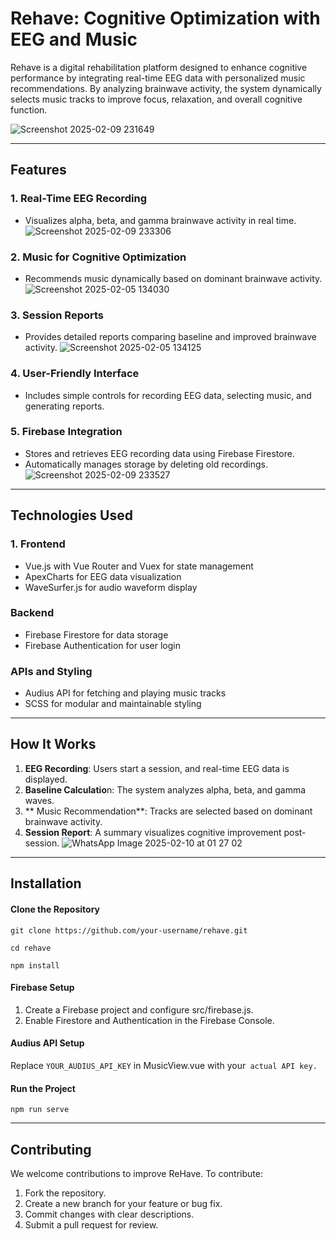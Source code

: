 # **Rehave: Cognitive Optimization with EEG and Music**

Rehave is a digital rehabilitation platform designed to enhance cognitive performance by integrating real-time EEG data with personalized music recommendations. By analyzing brainwave activity, the system dynamically selects music tracks to improve focus, relaxation, and overall cognitive function.


![Screenshot 2025-02-09 231649](https://github.com/user-attachments/assets/ce3b5fe0-6772-4eb6-8d80-794116983e67)

------------

## **Features**
### 1. Real-Time EEG Recording
  - Visualizes alpha, beta, and gamma brainwave activity in real time.
    ![Screenshot 2025-02-09 233306](https://github.com/user-attachments/assets/eb87566b-7987-44a8-ad23-35914fdce9f3)


### 2. Music for Cognitive Optimization
  - Recommends music dynamically based on dominant brainwave activity.
    ![Screenshot 2025-02-05 134030](https://github.com/user-attachments/assets/c01f24a8-6d28-4954-828a-2158474c4056)

### 3. Session Reports
  - Provides detailed reports comparing baseline and improved brainwave activity.
    ![Screenshot 2025-02-05 134125](https://github.com/user-attachments/assets/0771055d-b3db-4185-98eb-83ea04b9f2fc)


### 4. User-Friendly Interface
 - Includes simple controls for recording EEG data, selecting music, and generating reports.

### 5. Firebase Integration
 - Stores and retrieves EEG recording data using Firebase Firestore.
 - Automatically manages storage by deleting old recordings.
    ![Screenshot 2025-02-09 233527](https://github.com/user-attachments/assets/a5e24aec-ecf2-4bfc-8410-82986661b212)


------------
## Technologies Used
### 1. Frontend
- Vue.js with Vue Router and Vuex for state management
- ApexCharts for EEG data visualization
- WaveSurfer.js for audio waveform display
### Backend
- Firebase Firestore for data storage
- Firebase Authentication for user login
### APIs and Styling
- Audius API for fetching and playing music tracks
- SCSS for modular and maintainable styling


------------

## How It Works
1. **EEG Recording**: Users start a session, and real-time EEG data is displayed.
2. **Baseline Calculatio**n: The system analyzes alpha, beta, and gamma waves.
3. ** Music Recommendation**: Tracks are selected based on dominant brainwave activity.
4. **Session Report**: A summary visualizes cognitive improvement post-session.
   ![WhatsApp Image 2025-02-10 at 01 27 02](https://github.com/user-attachments/assets/f67018ee-e96b-48fb-81f7-9aa61ea218ed)





------------

## Installation
#### Clone the Repository
`git clone https://github.com/your-username/rehave.git`

`cd rehave`

`npm install`

#### Firebase Setup
1. Create a Firebase project and configure src/firebase.js.
2. Enable Firestore and Authentication in the Firebase Console.

#### Audius API Setup
Replace `YOUR_AUDIUS_API_KEY` in MusicView.vue with your` actual API key.`

#### Run the Project

`npm run serve`


------------

## Contributing
We welcome contributions to improve ReHave. To contribute:

1. Fork the repository.
2. Create a new branch for your feature or bug fix.
3. Commit changes with clear descriptions.
4. Submit a pull request for review.



